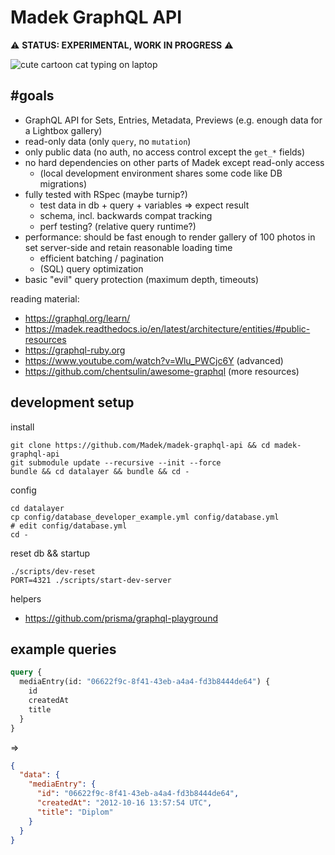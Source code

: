 # Madek GraphQL API

⚠️ **STATUS: EXPERIMENTAL, WORK IN PROGRESS** ⚠️

<img src="https://raw.githubusercontent.com/lhl/pusheen-stickers/master/gif/pusheen/144884865685780.gif" alt="cute cartoon cat typing on laptop"/>

## #goals

- GraphQL API for Sets, Entries, Metadata, Previews (e.g. enough data for a Lightbox gallery)
- read-only data (only `query`, no `mutation`)
- only public data (no auth, no access control except the `get_*` fields)
- no hard dependencies on other parts of Madek except read-only access
  - (local development environment shares some code like DB migrations)
- fully tested with RSpec (maybe turnip?)
  - test data in db + query + variables => expect result
  - schema, incl. backwards compat tracking
  - perf testing? (relative query runtime?)
- performance: should be fast enough to render gallery of 100 photos in set server-side and retain reasonable loading time
  - efficient batching / pagination
  - (SQL) query optimization
- basic "evil" query protection (maximum depth, timeouts)

reading material:

- https://graphql.org/learn/
- https://madek.readthedocs.io/en/latest/architecture/entities/#public-resources
- https://graphql-ruby.org
- https://www.youtube.com/watch?v=Wlu_PWCjc6Y (advanced)
- https://github.com/chentsulin/awesome-graphql (more resources)

## development setup

install

```shell
git clone https://github.com/Madek/madek-graphql-api && cd madek-graphql-api
git submodule update --recursive --init --force
bundle && cd datalayer && bundle && cd -
```

config

```shell
cd datalayer
cp config/database_developer_example.yml config/database.yml
# edit config/database.yml
cd -
```

reset db && startup

```shell
./scripts/dev-reset
PORT=4321 ./scripts/start-dev-server
```

helpers

- https://github.com/prisma/graphql-playground

## example queries

```graphql
query {
  mediaEntry(id: "06622f9c-8f41-43eb-a4a4-fd3b8444de64") {
    id
    createdAt
    title
  }
}
```

=>

```json
{
  "data": {
    "mediaEntry": {
      "id": "06622f9c-8f41-43eb-a4a4-fd3b8444de64",
      "createdAt": "2012-10-16 13:57:54 UTC",
      "title": "Diplom"
    }
  }
}
```
